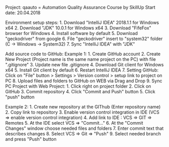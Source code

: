 Project: qaauto = Automation Quality Assurance
Course by SkillUp
Start date: 20.04.2018


Environment setup steps:
     1. Download "IntelliJ IDEA" 2018.1.1 for Windows x64
     2. Download "JDK" 10.0.1 for Windows x64
     3. Download "FifeFox" browser for Windows
     4. Install software by default
     5. Download "geckodriver" from google
     6. File "geckodriver" insert to "system32" folder (C -> Windows -> System32)
     7. Sync "IntelliJ IDEA" with "JDK"


Add source code to GitHub:
 Example 1:
     1. Create GitHub account
     2. Create New Project (Project name is the same name project on the PC) with file ".gitignore"
     3. Update new file .gitignore
     4. Download Git client for Windows x64
     5. Install Git client by default
     6. Restart IntelliJ IDEA
     7. Setting GitHub:
        Click on "File" button > Settings > Version control > setup link to project on PC
     8. Upload files and folders to GitHub on WEB via Drag and Drop
     9. Sync PC Project with Web Project:
        1. Click right on project folder
        2. Click on GitHub
        3. Commit repository
        4. Click "Commit and Push" button
        5. Click "push" button

 Example 2:
     1. Create new repository at the GIThub (Enter repository name)
     2. Copy link to repository
     3. Enable version control integration in IDE (VCS  => enable version control integration)
     4. Add link to IDE : VCS => GIT => Remotes
     5. At the IDE select VCS => "Commit..."
     6. At the "Commit Changes" window choose needed files and folders
     7. Enter commit text that describes changes
     8. Select VCS => Git => "Push"
     9. Select needed branch and press "Push" button






